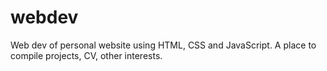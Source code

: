 # webdev

Web dev of personal website using HTML, CSS and JavaScript. 
A place to compile projects, CV, other interests.
